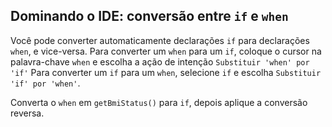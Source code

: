 ## Dominando o IDE: conversão entre `if` e `when`

Você pode converter automaticamente declarações `if` para declarações `when`, e vice-versa.
Para converter um `when` para um `if`, coloque o cursor na palavra-chave `when` e escolha a ação de intenção
<span class="control">`Substituir 'when' por 'if'`</span>
Para converter um `if` para um `when`, selecione `if` e escolha <span class="control">`Substituir 'if' por 'when'`</span>.

Converta o `when` em `getBmiStatus()` para `if`, depois aplique a conversão reversa.